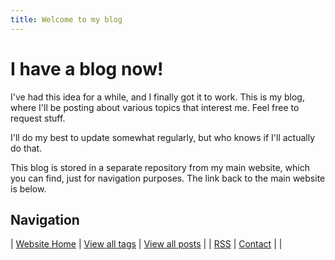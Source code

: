 ```yaml
---
title: Welcome to my blog
---
```


# I have a blog now!

I've had this idea for a while, and I finally got it to work. This is my blog, where I'll be posting about various topics that interest me. Feel free to request stuff.

I'll do my best to update somewhat regularly, but who knows if I'll actually do that.

This blog is stored in a separate repository from my main website, which you can find, just for navigation purposes. The link back to the main website is below.

## Navigation
| [Website Home](/)     | [View all tags](/blog/tags/) | [View all posts](/blog/posts/) |
| [RSS](/blog/feed.xml) | [Contact](/blog/contact/)    |                                |
